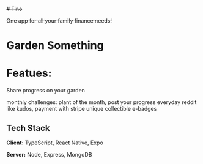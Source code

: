 ~~# Fino~~

~~One app for all your family finance needs!~~

# Garden Something

# Featues:
Share progress on your garden

monthly challenges:
plant of the month, post your progress everyday
reddit like kudos, payment with stripe
unique collectible e-badges


## Tech Stack  
**Client:** TypeScript, React Native, Expo

**Server:** Node, Express, MongoDB